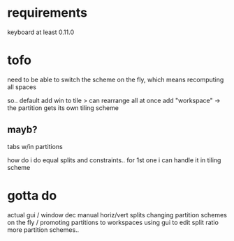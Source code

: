 # requirements
keyboard at least 0.11.0

# tofo

need to be able to switch the scheme on the fly, which means recomputing all spaces

so.. default add win to tile > can rearrange all at once
add "workspace" -> the partition gets its own tiling scheme

## mayb?
tabs w/in partitions

how do i do equal splits and constraints.. 
for 1st one i can handle it in tiling scheme

# gotta do
actual gui / window dec
manual horiz/vert splits
changing partition schemes on the fly / promoting partitions to workspaces
using gui to edit split ratio
more partition schemes..